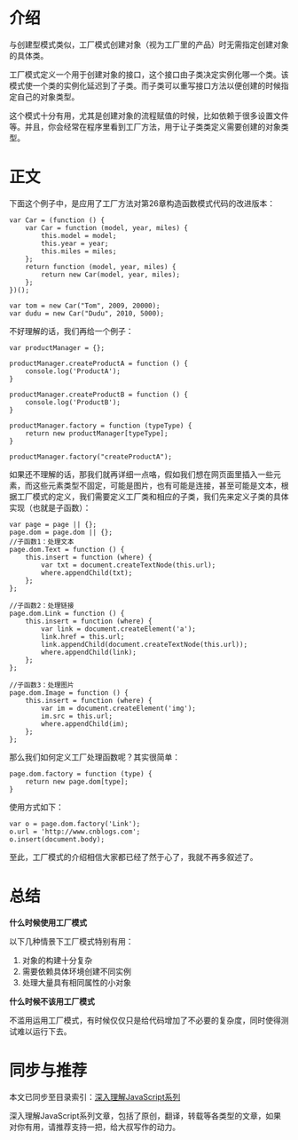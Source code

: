 

# 介绍

与创建型模式类似，工厂模式创建对象（视为工厂里的产品）时无需指定创建对象的具体类。

工厂模式定义一个用于创建对象的接口，这个接口由子类决定实例化哪一个类。该模式使一个类的实例化延迟到了子类。而子类可以重写接口方法以便创建的时候指定自己的对象类型。

这个模式十分有用，尤其是创建对象的流程赋值的时候，比如依赖于很多设置文件等。并且，你会经常在程序里看到工厂方法，用于让子类类定义需要创建的对象类型。

# 正文

下面这个例子中，是应用了工厂方法对第26章构造函数模式代码的改进版本：

    
    
    var Car = (function () {  
        var Car = function (model, year, miles) {  
            this.model = model;  
            this.year = year;  
            this.miles = miles;  
        };  
        return function (model, year, miles) {  
            return new Car(model, year, miles);  
        };  
    })();  
      
    var tom = new Car("Tom", 2009, 20000);  
    var dudu = new Car("Dudu", 2010, 5000);

不好理解的话，我们再给一个例子：

    
    
    var productManager = {};  
      
    productManager.createProductA = function () {  
        console.log('ProductA');  
    }  
      
    productManager.createProductB = function () {  
        console.log('ProductB');  
    }  
              
    productManager.factory = function (typeType) {  
        return new productManager[typeType];  
    }  
      
    productManager.factory("createProductA");

如果还不理解的话，那我们就再详细一点咯，假如我们想在网页面里插入一些元素，而这些元素类型不固定，可能是图片，也有可能是连接，甚至可能是文本，根据工厂模式的定义，我们需要定义工厂类和相应的子类，我们先来定义子类的具体实现（也就是子函数）：

    
    
    var page = page || {};  
    page.dom = page.dom || {};  
    //子函数1：处理文本  
    page.dom.Text = function () {  
        this.insert = function (where) {  
            var txt = document.createTextNode(this.url);  
            where.appendChild(txt);  
        };  
    };  
      
    //子函数2：处理链接  
    page.dom.Link = function () {  
        this.insert = function (where) {  
            var link = document.createElement('a');  
            link.href = this.url;  
            link.appendChild(document.createTextNode(this.url));  
            where.appendChild(link);  
        };  
    };  
      
    //子函数3：处理图片  
    page.dom.Image = function () {  
        this.insert = function (where) {  
            var im = document.createElement('img');  
            im.src = this.url;  
            where.appendChild(im);  
        };  
    };

那么我们如何定义工厂处理函数呢？其实很简单：

    
    
    page.dom.factory = function (type) {  
        return new page.dom[type];  
    }

使用方式如下：

    
    
    var o = page.dom.factory('Link');  
    o.url = 'http://www.cnblogs.com';  
    o.insert(document.body);

至此，工厂模式的介绍相信大家都已经了然于心了，我就不再多叙述了。

# 总结

**什么时候使用工厂模式**

以下几种情景下工厂模式特别有用：

  1. 对象的构建十分复杂
  2. 需要依赖具体环境创建不同实例
  3. 处理大量具有相同属性的小对象

**什么时候不该用工厂模式**

不滥用运用工厂模式，有时候仅仅只是给代码增加了不必要的复杂度，同时使得测试难以运行下去。

# 同步与推荐

本文已同步至目录索引：[深入理解JavaScript系列](http://www.cnblogs.com/TomXu/archive/2011/12/15/2288411.html)

深入理解JavaScript系列文章，包括了原创，翻译，转载等各类型的文章，如果对你有用，请推荐支持一把，给大叔写作的动力。

